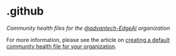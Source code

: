 # .github

*Community health files for the [@advantech-EdgeAI](https://github.com/advantech-EdgeAI) organization*

For more information, please see the article on [creating a default community health file for your organization](https://help.github.com/en/articles/creating-a-default-community-health-file-for-your-organization).
